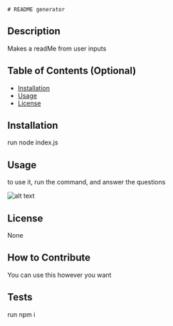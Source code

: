 
    # README generator

## Description

Makes a readMe from user inputs

## Table of Contents (Optional)

- [Installation](#installation)
- [Usage](#usage)
- [License](#license)

## Installation

run node index.js

## Usage

to use it, run the command, and answer the questions

![alt text](assets/images/screenshot.png)

## License

None

## How to Contribute

You can use this however you want

## Tests

run npm i

    